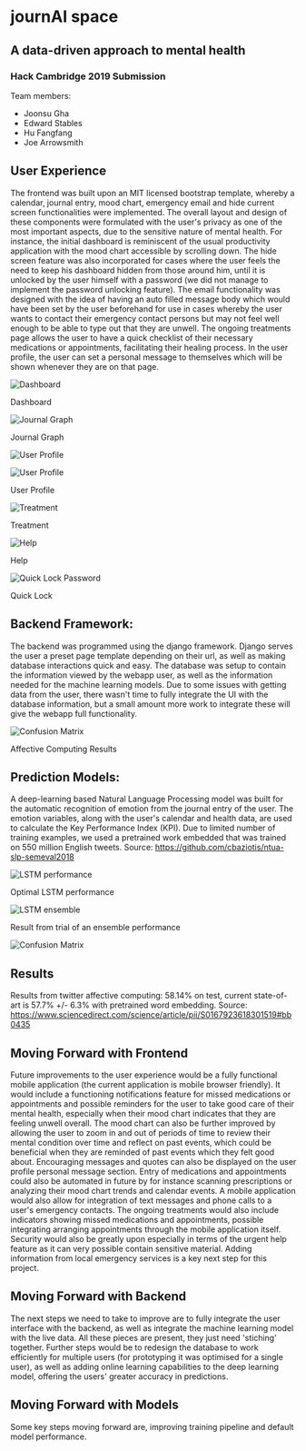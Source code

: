 # journAI space
## A data-driven approach to mental health

### Hack Cambridge 2019 Submission

Team members:
- Joonsu Gha
- Edward Stables
- Hu Fangfang
- Joe Arrowsmith

## User Experience

The frontend was built upon an MIT licensed bootstrap template, whereby a calendar, journal entry, mood chart, emergency email and hide current screen functionalities were implemented. The overall layout and design of these components were formulated with the user's privacy as one of the most important aspects, due to the sensitive nature of mental health. For instance, the initial dashboard is reminiscent of the usual productivity application with the mood chart accessible by scrolling down.  The hide screen feature was also incorporated for cases where the user feels the need to keep his dashboard hidden from those around him, until it is unlocked by the user himself with a password (we did not manage to implement the password unlocking feature). The email functionality was designed with the idea of having an auto filled message body which would have been set by the user beforehand for use in cases whereby the user wants to contact their emergency contact persons but may not feel well enough to be able to type out that they are unwell. The ongoing treatments page allows the user to have a quick checklist of their necessary medications or appointments, facilitating their healing process. In the user profile, the user can set a personal message to themselves which will be shown whenever they are on that page.

![Dashboard](misc/dashboard1.png)

Dashboard

![Journal Graph](misc/kpi-journal-entry-graph.png)

Journal Graph

![User Profile](misc/profile1.png)

![User Profile](misc/profile2.png)

User Profile 

![Treatment](misc/treatment.png)

Treatment

![Help](misc/help.png)

Help

![Quick Lock Password](misc/password.png)

Quick Lock


## Backend Framework:

The backend was programmed using the django framework. Django serves the user a preset page template depending on their url, as well as making database interactions quick and easy. The database was setup to contain the information viewed by the webapp user, as well as the information needed for the machine learning models. Due to some issues with getting data from the user, there wasn't time to fully integrate the UI with the database information, but a small amount more work to integrate these will give the webapp full functionality.

![Confusion Matrix](misc/confusion_matrix_spacy.png)

Affective Computing Results

## Prediction Models:

A deep-learning based Natural Language Processing model was built for the automatic recognition of emotion from the journal entry of the user. The emotion variables, along with the user's calendar and health data, are used to calculate the Key Performance Index (KPI). Due to limited number of training examples, we used a pretrained work embedded that was trained on 550 million English tweets. Source: https://github.com/cbaziotis/ntua-slp-semeval2018


![LSTM performance](misc/LSTM_performance.png)

Optimal LSTM performance

![LSTM ensemble](misc/LSTM_performance_ensemble.png)

Result from trial of an ensemble performance

![Confusion Matrix](misc/confusion_matrix_spacy.png)

## Results

Results from twitter affective computing: 58.14% on test, current state-of-art is 57.7% +/- 6.3% with pretrained word embedding. Source: https://www.sciencedirect.com/science/article/pii/S0167923618301519#bb0435


## Moving Forward with Frontend

Future improvements to the user experience would be a fully functional mobile application (the current application is mobile browser friendly). It would include a functioning notifications feature for missed medications or appointments and possible reminders for the user to take good care of their mental health, especially when their mood chart indicates that they are feeling unwell overall. The mood chart can also be further improved by allowing the user to zoom in and out of periods of time to review their mental condition over time and reflect on past events, which could be beneficial when they are reminded of past events which they felt good about. Encouraging messages and quotes can also be displayed on the user profile personal message section. Entry of medications and appointments could also be automated in future by for instance scanning prescriptions or analyzing their mood chart trends and calendar events. A mobile application would also allow for integration of text messages and phone calls to a user's emergency contacts. The ongoing treatments would also include indicators showing missed medications and appointments, possible integrating arranging appointments through the mobile application itself. Security would also be greatly upon especially in terms of the urgent help feature as it can very possible contain sensitive material. Adding information from local emergency services is a key next step for this project.

## Moving Forward with Backend

The next steps we need to take to improve are to fully integrate the user interface with the backend, as well as integrate the machine learning model with the live data. All these pieces are present, they just need 'stiching' together. Further steps would be to redesign the database to work efficiently for multiple users (for prototyping it was optimised for a single user), as well as adding online learning capabilities to the deep learning model, offering the users' greater accuracy in predictions.

## Moving Forward with Models

Some key steps moving forward are, improving training pipeline and default model performance. 

